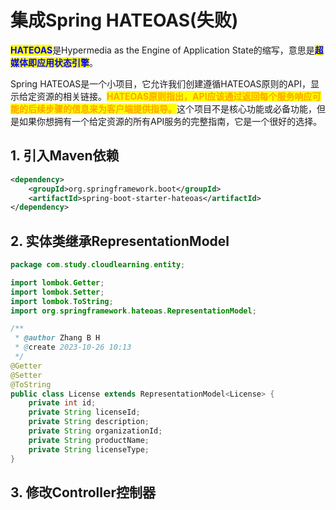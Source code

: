 # 集成Spring HATEOAS(失败)

<mark style="color:blue;">**HATEOAS**</mark>是Hypermedia as the Engine of Application State的缩写，意思是<mark style="color:blue;">**超媒体即应用状态引擎**</mark>。

Spring HATEOAS是一个小项目，它允许我们创建遵循HATEOAS原则的API，显示给定资源的相关链接。<mark style="color:orange;">**HATEOAS原则指出，API应该通过返回每个服务响应可能的后续步骤的信息来为客户端提供指导。**</mark>这个项目不是核心功能或必备功能，但是如果你想拥有一个给定资源的所有API服务的完整指南，它是一个很好的选择。

## 1. 引入Maven依赖

```xml
<dependency>
    <groupId>org.springframework.boot</groupId>
    <artifactId>spring-boot-starter-hateoas</artifactId>
</dependency>
```

## 2. 实体类继承RepresentationModel

```java
package com.study.cloudlearning.entity;

import lombok.Getter;
import lombok.Setter;
import lombok.ToString;
import org.springframework.hateoas.RepresentationModel;

/**
 * @author Zhang B H
 * @create 2023-10-26 10:13
 */
@Getter
@Setter
@ToString
public class License extends RepresentationModel<License> {
    private int id;
    private String licenseId;
    private String description;
    private String organizationId;
    private String productName;
    private String licenseType;
}

```

## 3. 修改Controller控制器

